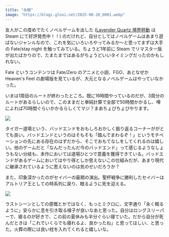 ```yaml
---
title: "永眠"
image: "https://blogc.gloxi.net/2025-08-20_0001.webp"
---
```


友人がこの度めでたくノベルゲームを出した ([Lavender Quartz 境界秤動](https://store.steampowered.com/app/1806330/Lavender_Quartz/) は Steam にて好評発売中！！) のだけれど、自分としてはノベルゲームはあまり遊ばないジャンルなので、これを気にいろいろやってみるか〜と思ってまずは大手の Fate/stay night を触ってみている。ちょうど1年前に Steam でリマスター版が出たばかりので、たまたまではあるがちょうどいいタイミングだったのかもしれない。

Fate というコンテンツは Fate/Zero のアニメと小説、FGO、あとなぜか Heaven's Feel の劇場版を見ているが、大元となるノベルゲームはやっていなかった。

いまは1周目のルートが終わったところ。既に16時間やっているのだが、3周分のルートがあるらしいので、このままだと単純計算で全部で50時間かかるし、噂によれば70時間ぐらいかかるらしくてマジ？まあちょびちょびやります。

[![](https://blogc.gloxi.net/2025-08-20_0002.webp)](https://blogc.gloxi.net/2025-08-20_0002.webp)

タイガー道場という、バッドエンドをおもしろおかしく振り返るコーナーががとても良い。バッドエンドというのはそもそも「踏んでまわるぞ！」というモチベーションの先にある存在のはずだから、そこでおもてなしをしてくれるのは嬉しい。他のゲームだと「なんだったんだ今のバッドエンド」って感じるようなしょうもない分岐も、本作においては道場ひとつで意義を獲得できている。バッドエンドがあるゲームにおいてはやり得としか思えないこの仕組みだが、あまり現代に継承されているように思えないのは気のせいだろうか？

また、印象深かったのがセイバーの最期の演出。聖杯戦争に勝利したセイバーはアルトリア王としての時系列に戻り、眠るように死を迎える。

[![](https://blogc.gloxi.net/2025-08-20_0001.webp)](https://blogc.gloxi.net/2025-08-20_0001.webp)

ラストシーンとしての感慨とかではなく、もっとミクロに、文字通り「永く眠るように」安らかに息を引き取る様子が良いなあと思った。自分はロングスリーパーで、寝るのが好きで、この前の夏休みも半分ぐらい寝ていた。だから自分が死んだときは「これでいくらでも寝れるよ、良かったね」と思ってほしい、と思った。火葬の際には良い枕を入れてくれると嬉しいな。
